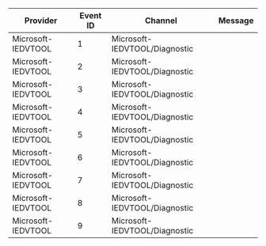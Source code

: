 Provider            |  Event ID  |  Channel                        |  Message
--------------------|------------|---------------------------------|---------
Microsoft-IEDVTOOL  |  1         |  Microsoft-IEDVTOOL/Diagnostic  |
Microsoft-IEDVTOOL  |  2         |  Microsoft-IEDVTOOL/Diagnostic  |
Microsoft-IEDVTOOL  |  3         |  Microsoft-IEDVTOOL/Diagnostic  |
Microsoft-IEDVTOOL  |  4         |  Microsoft-IEDVTOOL/Diagnostic  |
Microsoft-IEDVTOOL  |  5         |  Microsoft-IEDVTOOL/Diagnostic  |
Microsoft-IEDVTOOL  |  6         |  Microsoft-IEDVTOOL/Diagnostic  |
Microsoft-IEDVTOOL  |  7         |  Microsoft-IEDVTOOL/Diagnostic  |
Microsoft-IEDVTOOL  |  8         |  Microsoft-IEDVTOOL/Diagnostic  |
Microsoft-IEDVTOOL  |  9         |  Microsoft-IEDVTOOL/Diagnostic  |